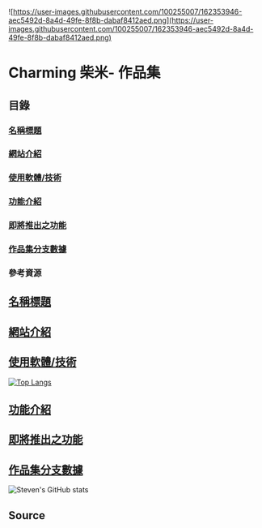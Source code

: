

![https://user-images.githubusercontent.com/100255007/162353946-aec5492d-8a4d-49fe-8f8b-dabaf8412aed.png](https://user-images.githubusercontent.com/100255007/162353946-aec5492d-8a4d-49fe-8f8b-dabaf8412aed.png)

# Charming 柴米- 作品集

## 目錄

### [名稱標題](https://www.notion.so/%E5%90%8D%E7%A8%B1%E6%A8%99%E9%A1%8C)

### [網站介紹](https://www.notion.so/%E7%B6%B2%E7%AB%99%E4%BB%8B%E7%B4%B9)

### [使用軟體/技術](https://www.notion.so/%E4%BD%BF%E7%94%A8%E8%BB%9F%E9%AB%94%E6%8A%80%E8%A1%93)

### [功能介紹](https://www.notion.so/%E5%8A%9F%E8%83%BD%E4%BB%8B%E7%B4%B9)

### [即將推出之功能](https://www.notion.so/%E5%8D%B3%E5%B0%87%E6%8E%A8%E5%87%BA%E4%B9%8B%E5%8A%9F%E8%83%BD)

### [作品集分支數據](https://www.notion.so/%E4%BD%9C%E5%93%81%E9%9B%86%E5%88%86%E6%94%AF%E6%95%B8%E6%93%9A)

### 參考資源

## [名稱標題](Readme%20md%2076ec9d5506fe45689bc2805dd5ffb424.md)


## [網站介紹](Readme%20md%2076ec9d5506fe45689bc2805dd5ffb424.md)

## [使用軟體/技術](Readme%20md%2076ec9d5506fe45689bc2805dd5ffb424.md)

[![Top Langs](https://github-readme-stats.vercel.app/api/top-langs/?username=anuraghazra&layout=compact)](https://github.com/anuraghazra/github-readme-stats)


## [功能介紹](Readme%20md%2076ec9d5506fe45689bc2805dd5ffb424.md)


## [即將推出之功能](Readme%20md%2076ec9d5506fe45689bc2805dd5ffb424.md)


## [作品集分支數據](Readme%20md%2076ec9d5506fe45689bc2805dd5ffb424.md)

![Steven's GitHub stats](https://github-readme-stats.vercel.app/api?username=Sting402&theme=dark&show_icons=true)
## **Source**
